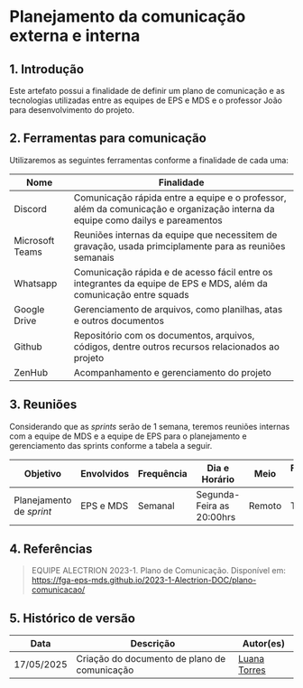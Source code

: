 # Planejamento da comunicação externa e interna

## 1. Introdução
Este artefato possui a finalidade de definir um plano de comunicação e as tecnologias utilizadas entre as equipes de EPS e MDS e o professor João para desenvolvimento do projeto.

## 2. Ferramentas para comunicação

Utilizaremos as seguintes ferramentas conforme a finalidade de cada uma:

|**Nome**|**Finalidade**|
-------------|---------|
|Discord|Comunicação rápida entre a equipe e o professor, além da comunicação e organização interna da equipe como dailys e pareamentos|
|Microsoft Teams|Reuniões internas da equipe que necessitem de gravação, usada primciplamente para as reuniões semanais|
|Whatsapp|Comunicação rápida e de acesso fácil entre os integrantes da equipe de EPS e MDS, além da comunicação entre squads|
|Google Drive|Gerenciamento de arquivos, como planilhas, atas e outros documentos|
|Github|Repositório com os documentos, arquivos, códigos, dentre outros recursos relacionados ao projeto|
|ZenHub| Acompanhamento e gerenciamento do projeto|

## 3. Reuniões 

Considerando que as _sprints_ serão de 1 semana, teremos reuniões internas com a equipe de MDS e a equipe de EPS para o planejamento e gerenciamento das sprints conforme a tabela a seguir.


|**Objetivo**|**Envolvidos**|**Frequência**|**Dia e Horário**|**Meio**|**Ferramenta**(ou local)|
|------------|--------------|--------------|-----------|--------|--------|
|Planejamento de *sprint*| EPS e MDS| Semanal | Segunda-Feira as 20:00hrs|Remoto|Teams|


## 4. Referências


>  EQUIPE ALECTRION 2023-1. Plano de Comunicação. Disponível em: https://fga-eps-mds.github.io/2023-1-Alectrion-DOC/plano-comunicacao/

## 5. Histórico de versão

|**Data**|**Descrição**|**Autor(es)**|
|--------|-------------|--------------|
| 17/05/2025 | Criação do documento de plano de comunicação | [Luana Torres](https://github.com/luanatorress)|